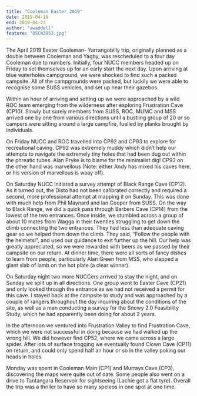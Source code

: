 ```yaml
---
title: "Cooleman Easter 2019"
date: 2019-04-19
end: 2019-04-23
author: "awaddell"
feature: "DSCN3853.jpg"
---
```

The April 2019 Easter Cooleman- Yarrangobilly trip, originally planned as a double between Cooleman and Yagby, was rescheduled to a four day Cooleman due to numbers. Initially, four NUCC members headed up on Friday to set themselves up for an early start the next day. Upon arriving at blue waterholes campground, we were shocked to find such a packed campsite. All of the campgrounds were packed, but luckily we were able to recognise some SUSS vehicles, and set up near their gazebos.

Within an hour of arriving and setting up we were approached by a wild ROC team emerging from the wilderness after exploring Frustration Cave (CP10). Slowly but surely members from SUSS, ROC, MUMC and MSS arrived one by one from various directions until a bustling group of 20 or so campers were sitting around a large campfire, fuelled by planks brought by individuals.

On Friday NUCC and ROC travelled into CP92 and CP93 to explore for recreational caving. CP92 was extremely muddy which didn’t help our attempts to navigate the extremely tiny holes that had been dug out within the phreatic tubes. Alan Pryke is to blame for the minimalist dig! CP93 on the other hand was marvellous (Note: either Andy has mixed his caves here, or his version of marvellous is waay off).

On Saturday NUCC initiated a survey attempt of Black Range Cave (CP12). As it turned out, the Disto had not been calibrated correctly and required a second, more professional attempt at mapping it on Sunday. This was done with much help from Phil Maynard and Ian Cooper from SUSS. On the way to Black Range, we did a quick pass through Barbers Cave (CP14) from the lowest of the two entrances. Once inside, we stumbled across a group of about 10 mates from Wagga in their twenties struggling to get down the climb connecting the two entrances. They had less than adequate caving gear so we helped them down the climb. They said, “Follow the people with the helmets!”, and used our guidance to exit further up the hill. Our help was greatly appreciated, so we were rewarded with beers as we passed by their campsite on our return. At dinner time, there were all sorts of fancy dishes to learn from people; particularly Alan Green from MSS, who slapped a giant slab of lamb on the hot plate (a clear winner).

On Saturday night two more NUCCers arrived to stay the night, and on Sunday we split up in all directions. One group went to Easter Cave (CP21) and only looked through the entrance as we had not received a permit for this cave. I stayed back at the campsite to study and was approached by a couple of rangers throughout the day inquiring about the conditions of the site, as well as a man conducting a survey for the Snowy 2.0 Feasibility Study, which he had apparently been doing for about 2 years.

In the afternoon we ventured into Frustration Valley to find Frustration Cave, which we were not successful in doing because we had walked up the wrong hill. We did however find CP52, where we came across a large spider. After lots of surface trogging we eventually found Clown Cave (CP11) on return, and could only spend half an hour or so in the valley poking our heads in holes.

Monday was spent in Cooleman Main (CP1) and Murrays Cave (CP3), discovering the maps were quite out of date. Some people also went on a drive to Tantangara Reservoir for sightseeing (Lachie got a flat tyre). Overall the trip was a thriller to have so many speleos in one spot at one time.